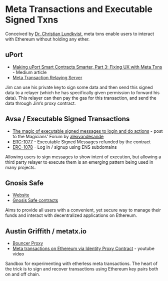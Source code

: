 # Meta Transactions and Executable Signed Txns

Conceived by [Dr. Christian Lundkvist](https://twitter.com/ChrisLundkvist), meta txns enable users to interact with Ethereum without holding any ether.

## uPort
- [Making uPort Smart Contracts Smarter, Part 3: Fixing UX with Meta Txns](https://medium.com/uport/making-uport-smart-contracts-smarter-part-3-fixing-user-experience-with-meta-transactions-105209ed43e0) - Medium article
- [Meta Transaction Relaying Server](https://developer.uport.me/rest-apis/relay-server/)

Jim can use his private key to sign some data and then send this signed data to a relayer (which he has specifically given permission to forward his data). This relayer can then pay the gas for this transaction, and send the data through Jim’s proxy contract.

## Avsa / Executable Signed Transactions
- [The magic of executable signed messages to login and do actions](https://ethereum-magicians.org/t/erc-1077-and-erc-1078-the-magic-of-executable-signed-messages-to-login-and-do-actions/351) - post to the Magicians' Forum by [alexvandesande](https://github.com/alexvandesande)
- [ERC-1077](https://github.com/ethereum/EIPs/pull/1077) - Executable Signed Messages refunded by the contract
- [ERC-1078](https://github.com/ethereum/EIPs/pull/1078) - Log in / signup using ENS subdomains

Allowing users to sign messages to show intent of execution, but allowing a third party relayer to execute them is an emerging pattern being used in many projects. 

## Gnosis Safe
- [Website](https://safe.gnosis.io/)
- [Gnosis Safe contracts](https://github.com/gnosis/safe-contracts)

Aims to provide all users with a convenient, yet secure way to manage their funds and interact with decentralized applications on Ethereum.

## Austin Griffith / metatx.io
- [Bouncer Proxy](https://github.com/austintgriffith/bouncer-proxy)
- [Meta transactions on Ethereum via Identity Proxy Contract](https://www.youtube.com/watch?v=6r3SqCcEVU4&feature=youtu.be) - youtube video

Sandbox for experimenting with etherless meta transactions. The heart of the trick is to sign and recover transactions using Ethereum key pairs both on and off chain.

